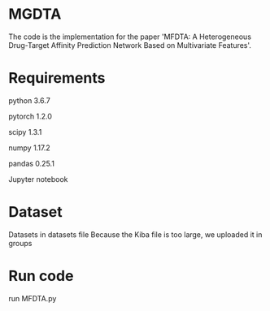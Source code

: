 # MGDTA
The code is the implementation for the paper 'MFDTA: A Heterogeneous Drug-Target Affinity Prediction Network Based on Multivariate Features'.

# Requirements

python 3.6.7

pytorch 1.2.0

scipy 1.3.1

numpy 1.17.2

pandas 0.25.1

Jupyter notebook

# Dataset
Datasets in datasets file
Because the Kiba file is too large, we uploaded it in groups

# Run code

run MFDTA.py 
